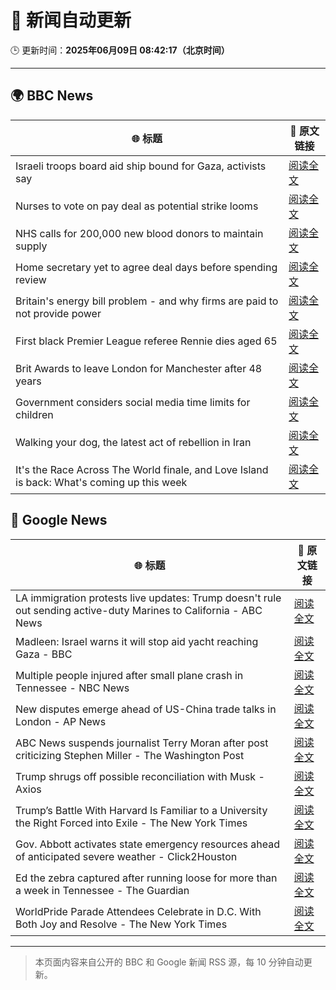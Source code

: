 # 🧠 新闻自动更新

🕒 更新时间：**2025年06月09日 08:42:17（北京时间）**

---

## 🌍 BBC News

| 🌐 标题 | 🔗 原文链接 |
|--------|-------------|
| Israeli troops board aid ship bound for Gaza, activists say | [阅读全文](https://www.bbc.com/news/articles/c5y264x3nnno) |
| Nurses to vote on pay deal as potential strike looms | [阅读全文](https://www.bbc.com/news/articles/c2e3lp9dl7xo) |
| NHS calls for 200,000 new blood donors to maintain supply | [阅读全文](https://www.bbc.com/news/articles/c98p0pj7dypo) |
| Home secretary yet to agree deal days before spending review | [阅读全文](https://www.bbc.com/news/articles/c861n7vljdgo) |
| Britain's energy bill problem - and why firms are paid to not provide power | [阅读全文](https://www.bbc.com/news/articles/cdedjnw8e85o) |
| First black Premier League referee Rennie dies aged 65 | [阅读全文](https://www.bbc.com/sport/football/articles/c0mr7xlmkxyo) |
| Brit Awards to leave London for Manchester after 48 years | [阅读全文](https://www.bbc.com/news/articles/cdxk7l58xjzo) |
| Government considers social media time limits for children | [阅读全文](https://www.bbc.com/news/articles/c3d4349gdx4o) |
| Walking your dog, the latest act of rebellion in Iran | [阅读全文](https://www.bbc.com/news/articles/cn0gngq4wjqo) |
| It's the Race Across The World finale, and Love Island is back: What's coming up this week | [阅读全文](https://www.bbc.com/news/articles/c93yx110neyo) |

## 📰 Google News

| 🌐 标题 | 🔗 原文链接 |
|--------|-------------|
| LA immigration protests live updates: Trump doesn't rule out sending active-duty Marines to California - ABC News | [阅读全文](https://news.google.com/rss/articles/CBMirAFBVV95cUxQTndrZzFvS3lmeG81UzBSR3lMd0UwV3QzXzhYbDdiMG5FeUZJRml5QmVxWWxnQ21KNmpqVV9aYmJMZTcxUkY1TDJGa0k2UzJkcklJeEVLR3BJQnNjWi1uU0FtUFFPc2M0Ymp2SFZSbTdaUGpTcjJ2X1J0cnhGWjY1QmI2dGkxSWJfRXdHc19fdmlENEdsTDF3X0JXQnpGdFlxOTJ6cEpzd3E3a3ZT?oc=5) |
| Madleen: Israel warns it will stop aid yacht reaching Gaza - BBC | [阅读全文](https://news.google.com/rss/articles/CBMiWkFVX3lxTE5SbDIzcUp1aDBmdWZzSHJlS1RKb0ZPbmIxeUhlRXozVm1SOTNEdnVYQmFyRzNFbmZ5NUtfWUxIZUtQalo1bEtOT0hWWFRFOU50aVk0NGJHREpZd9IBX0FVX3lxTE1zMUxaSzVLWkpIb2FHdDlLWUFabzBlZjVOWEtSMC1uWHdCWE1SQlA2MzlOY0IxNUFIZjlqM2ZRWFJVQkZMcVA3V3phV3RPZlozcFRTUmxWa2V5WXhvOW1Z?oc=5) |
| Multiple people injured after small plane crash in Tennessee - NBC News | [阅读全文](https://news.google.com/rss/articles/CBMioAFBVV95cUxNMzdFMTQ4TVE4NnJCVWlCMC1YWXJJM1lYSmFuZXJKeUpBd1JmNzQtLUtYU2RUQk9waDBKMkx0VG5XamxrSnUtM0EyZW9fc1A4a2N4eEhia3g1S0dxMVhWbmhacVVjSGg3WnVKZHdNVUhYQTc1TExnZEtNaGNnTnJzdm4xYVZDRF9QMXFuTGlCb1Z4UGRRakZYMkdtWWJqbnNl0gFWQVVfeXFMUGYtM0xOcUVNMjYyMk8tcU5QcVNNOER2ZnBJY1d6RXAtN21YV2hhNXByX2l3SnRhdjVRd2U4TlBQRkRlWTA1alRKMkRhcVlFcGpoZG9nanc?oc=5) |
| New disputes emerge ahead of US-China trade talks in London - AP News | [阅读全文](https://news.google.com/rss/articles/CBMipgFBVV95cUxNazE0d0hPMnVqLW1MNTRRaHduODJEVGtVczFvbTJjM0VRZE1tSmhLMjVuOUxJZ251YVpmcm9ZemlzRHJwWTVMMlRiVWNIMVpsb1BtODZROGVVbDJLbWtfMWhsTXpEMWkyY1U3V2gydzh3dTVwWnZZbGRhbDV2VTZLTnNlSmZKNFA0QUluSEQ5cFlpZDlQNF94MElocmxLNndicTJ3akRn?oc=5) |
| ABC News suspends journalist Terry Moran after post criticizing Stephen Miller - The Washington Post | [阅读全文](https://news.google.com/rss/articles/CBMilAFBVV95cUxPWWxsall5cVdZbWxSMmNJR2JMRnRFQmJqaWRQdFZFN1hULWRoaUdMTU0yTTFPT1lWTEt5V2FYZkFOeDhVY3praEFRSU9YaDNCZUVOQzhOS05TMWI1dmVNS0phVWhwYTJuSFE3TndOclp1VmJkZWI3ZlFMWDFWV2Q1YkMwNm55RG1zb2tOa0pVUlRhRFBC?oc=5) |
| Trump shrugs off possible reconciliation with Musk - Axios | [阅读全文](https://news.google.com/rss/articles/CBMifEFVX3lxTE1xX0NSNmtlNFlyZHFCXzFKUjh4eVRpVGo3aHJmNnpTTTNJQUwySTlJdjVKd091NjVtdjFCQWNQODVvak1Td1lMR3NFRm10TG5EdU5HYW1TZjB6RnV0UU5fTUtMY0FfdU5WU0ltb0hwMTUxcExqM1Qxa1NhOE4?oc=5) |
| Trump’s Battle With Harvard Is Familiar to a University the Right Forced into Exile - The New York Times | [阅读全文](https://news.google.com/rss/articles/CBMiiwFBVV95cUxOcTA0ZDF4TEJvUk1idUJwWkZ3UmhseXJyZXVLeEkxN1FXclVjdGVGbUh4MHIzV2JBSUZEZlZULTdlRzdVWTMyTW15NDQ1ZXo1M3hiVnh1bUdVUW0yVDBCcGhHU09SZDZuYzc2dmV1Zjk5N3E4Q3h5M1J2alpfdXYyNEpkUVV0QWYzam9N?oc=5) |
| Gov. Abbott activates state emergency resources ahead of anticipated severe weather - Click2Houston | [阅读全文](https://news.google.com/rss/articles/CBMi0AFBVV95cUxPc09VTjV3eG1vY2FwVnplYkp1eFdOenZFNDhrUk9YMEVuaDk1T3QwWmdwYWNyb3hfdEpuM3dMdEl0YUMySmVqcnlNelV0cFpiU1ItTjFDak83UzRwQ2V2QTFSOGFNTFVZT3lpUDhhVUJJNzg4N0ZBb2c4TjZTbmdDMWJENFZlSWRCYnJBdWhWRDFpSlFrZ2V6YWZZSnEyTGEyWGdNQnBqSklsZ0V0ZlhWYlhybkRyR3hYeE10V0h5dUpkU0EwTFJUSjNtMnVtWWlq?oc=5) |
| Ed the zebra captured after running loose for more than a week in Tennessee - The Guardian | [阅读全文](https://news.google.com/rss/articles/CBMihwFBVV95cUxNWkFZVGVhbF8xVk1mRkFzdGZ3a1hIZXZaaVJ1d1RzWE8wWjgtM0J4dnNMbU8wRWt1bUhQc28yU0RBWWVIN2o1Wm5XREF5RUdRTXRzd1NrcTVOUTJ4dzluLWFDUGRHY1FLTHgyUkt3WDhoenJMZ3EwWlFsSlpSSk5udnJjaHduRFk?oc=5) |
| WorldPride Parade Attendees Celebrate in D.C. With Both Joy and Resolve - The New York Times | [阅读全文](https://news.google.com/rss/articles/CBMif0FVX3lxTE1vVDR1Sl91dzY5SEgwcG12aHE4U0VyOUtrd0FYTEtTdFZyWlF1WFBldzBQQUZWVjJldzk4ZjF3SWRUbVpyNFFLWXQtT2ZJM0xOaFRuV1laWnpvZ2x3eEpkakFCUDltT1ZpUWhaYTAyUnZWYnhrMmZRQzNxSFFsNE0?oc=5) |

---
> 本页面内容来自公开的 BBC 和 Google 新闻 RSS 源，每 10 分钟自动更新。